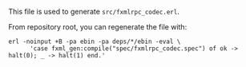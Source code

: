 This file is used to generate `src/fxmlrpc_codec.erl`.

From repository root, you can regenerate the file with:

    erl -noinput +B -pa ebin -pa deps/*/ebin -eval \
          'case fxml_gen:compile("spec/fxmlrpc_codec.spec") of ok -> halt(0); _ -> halt(1) end.'
